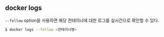 ## docker logs

`--follow` option을 사용하면 해당 컨테이너에 대한 로그를 실시간으로 확인할 수 있다.

```bash
$ docker logs --follow <컨테이너명>
```